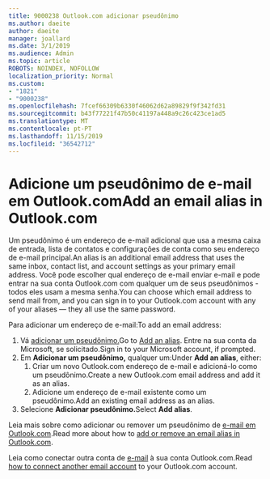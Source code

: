 ```yaml
---
title: 9000238 Outlook.com adicionar pseudônimo
ms.author: daeite
author: daeite
manager: joallard
ms.date: 3/1/2019
ms.audience: Admin
ms.topic: article
ROBOTS: NOINDEX, NOFOLLOW
localization_priority: Normal
ms.custom:
- "1821"
- "9000238"
ms.openlocfilehash: 7fcef66309b6330f46062d62a89829f9f342fd31
ms.sourcegitcommit: b43f77221f47b50c41197a448a9c26c423ce1ad5
ms.translationtype: MT
ms.contentlocale: pt-PT
ms.lasthandoff: 11/15/2019
ms.locfileid: "36542712"
---
```

# <a name="add-an-email-alias-in-outlookcom"></a><span data-ttu-id="a34ff-102">Adicione um pseudônimo de e-mail em Outlook.com</span><span class="sxs-lookup"><span data-stu-id="a34ff-102">Add an email alias in Outlook.com</span></span>

<span data-ttu-id="a34ff-103">Um pseudônimo é um endereço de e-mail adicional que usa a mesma caixa de entrada, lista de contatos e configurações de conta como seu endereço de e-mail principal.</span><span class="sxs-lookup"><span data-stu-id="a34ff-103">An alias is an additional email address that uses the same inbox, contact list, and account settings as your primary email address.</span></span> <span data-ttu-id="a34ff-104">Você pode escolher qual endereço de e-mail enviar e-mail e pode entrar na sua conta Outlook.com com qualquer um de seus pseudônimos - todos eles usam a mesma senha.</span><span class="sxs-lookup"><span data-stu-id="a34ff-104">You can choose which email address to send mail from, and you can sign in to your Outlook.com account with any of your aliases — they all use the same password.</span></span>

<span data-ttu-id="a34ff-105">Para adicionar um endereço de e-mail:</span><span class="sxs-lookup"><span data-stu-id="a34ff-105">To add an email address:</span></span>

1. <span data-ttu-id="a34ff-106">Vá [adicionar um pseudônimo.](https://go.microsoft.com/fwlink/p/?linkid=864833)</span><span class="sxs-lookup"><span data-stu-id="a34ff-106">Go to [Add an alias](https://go.microsoft.com/fwlink/p/?linkid=864833).</span></span> <span data-ttu-id="a34ff-107">Entre na sua conta da Microsoft, se solicitado.</span><span class="sxs-lookup"><span data-stu-id="a34ff-107">Sign in to your Microsoft account, if prompted.</span></span>
2. <span data-ttu-id="a34ff-108">Em **Adicionar um pseudônimo,** qualquer um:</span><span class="sxs-lookup"><span data-stu-id="a34ff-108">Under **Add an alias**, either:</span></span>
    1. <span data-ttu-id="a34ff-109">Criar um novo Outlook.com endereço de e-mail e adicioná-lo como um pseudônimo.</span><span class="sxs-lookup"><span data-stu-id="a34ff-109">Create a new Outlook.com email address and add it as an alias.</span></span>
    2. <span data-ttu-id="a34ff-110">Adicione um endereço de e-mail existente como um pseudônimo.</span><span class="sxs-lookup"><span data-stu-id="a34ff-110">Add an existing email address as an alias.</span></span>
3. <span data-ttu-id="a34ff-111">Selecione **Adicionar pseudônimo.**</span><span class="sxs-lookup"><span data-stu-id="a34ff-111">Select **Add alias**.</span></span>

<span data-ttu-id="a34ff-112">Leia mais sobre como adicionar ou remover um pseudônimo de [e-mail em Outlook.com](https://support.office.com/article/459b1989-356d-40fa-a689-8f285b13f1f2?wt.mc_id=Office_Outlook_com_Alchemy).</span><span class="sxs-lookup"><span data-stu-id="a34ff-112">Read more about how to [add or remove an email alias in Outlook.com](https://support.office.com/article/459b1989-356d-40fa-a689-8f285b13f1f2?wt.mc_id=Office_Outlook_com_Alchemy).</span></span>  

<span data-ttu-id="a34ff-113">Leia como conectar outra conta de [e-mail](https://support.office.com/article/c5224df4-5885-4e79-91ba-523aa743f0ba?wt.mc_id=Office_Outlook_com_Alchemy) à sua conta Outlook.com.</span><span class="sxs-lookup"><span data-stu-id="a34ff-113">Read [how to connect another email account](https://support.office.com/article/c5224df4-5885-4e79-91ba-523aa743f0ba?wt.mc_id=Office_Outlook_com_Alchemy) to your Outlook.com account.</span></span>